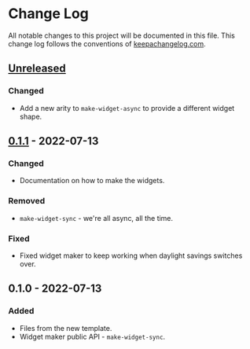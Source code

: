 # Change Log
All notable changes to this project will be documented in this file. This change log follows the conventions of [keepachangelog.com](http://keepachangelog.com/).

## [Unreleased]
### Changed
- Add a new arity to `make-widget-async` to provide a different widget shape.

## [0.1.1] - 2022-07-13
### Changed
- Documentation on how to make the widgets.

### Removed
- `make-widget-sync` - we're all async, all the time.

### Fixed
- Fixed widget maker to keep working when daylight savings switches over.

## 0.1.0 - 2022-07-13
### Added
- Files from the new template.
- Widget maker public API - `make-widget-sync`.

[Unreleased]: https://sourcehost.site/your-name/mongodb/compare/0.1.1...HEAD
[0.1.1]: https://sourcehost.site/your-name/mongodb/compare/0.1.0...0.1.1
